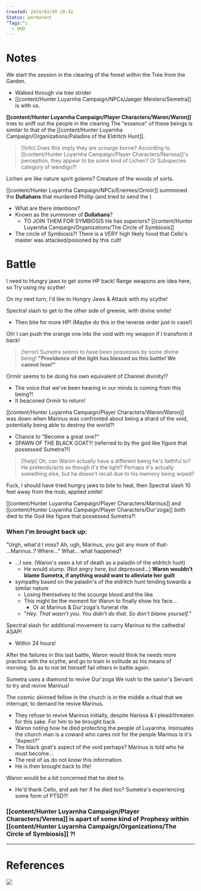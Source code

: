 ```yaml
---
Created: 2024/03/09 20:42
Status: permanent
"Tags:":
  - DND
---
```

# Notes
We start the session in the clearing of the forest within the Tree from the Garden.
- Walked through via tree strider
- [[content/Hunter Luyarnha Campaign/NPCs/Jaeger Meisters/Semetra]] is with us.

**[[content/Hunter Luyarnha Campaign/Player Characters/Waron/Waron]]** tries to sniff out the people in the clearing
The "essence" of these beings is similar to that of the [[content/Hunter Luyarnha Campaign/Organizations/Paladins of the Eldritch Hunt]].
> [!info] Does this imply they are scourge borne?
According to [[content/Hunter Luyarnha Campaign/Player Characters/Narissa]]'s perception, they appear to be some kind of Lichen? Or Subspecies category of wendigo?!

Lichen are like nature spirit golems? Creature of the woods of sorts.

[[content/Hunter Luyarnha Campaign/NPCs/Enemies/Ormiir]] summoned the **Dullahans** that murdered Phillip (and tried to send the )
- What are there intentions?
- Known as the summoner of **Dullahans**? 
	- TO JOIN THEM FOR SYMBIOSIS
He has superiors?
[[content/Hunter Luyarnha Campaign/Organizations/The Circle of Symbiosis]]
- The circle of Symbiosis?!
There is a VERY high likely hood that Cello's  master was attacked/poisoned by this cult!


# Battle
I need to Hungry jaws to get some HP back!
Range weapons are idea here, so Try using my scythe!

On my next turn, I'd like to Hungry Jaws & Attack with my scythe!

Spectral slash to get to the other side of greenie, with divine smite!
- Then bite for more HP! (Maybe do this in the reverse order just in case!)

Oh! I can push the orange one into the void with my weapon if I transform it back!

> [!error] Sumetra seems to have been possesses by some divine being!
>**"Providence of the light has blessed us this battle! We cannot lose!"**

Ormiir seems to be doing his own equivalent of Channel divinity!?
- The voice that we've been hearing in our minds is coming from this being?!
- It beaconed Ormiir to return!

[[content/Hunter Luyarnha Campaign/Player Characters/Waron/Waron]] was down when Marinus was confronted about being a shard of the void, potentially being able to destroy the world?!
- Chance to "Become a great one?"
- SPAWN OF THE BLACK GOAT?! (referred to by the god like figure that possessed Sumetra?!)

>[!help] Oh, can Waron actually have a different being he's faithful to? 
>He pretends/acts as though it's the light?
>Perhaps it's actually something else, but he doesn't recall due to his memory being wiped?

Fuck, I should have tried hungry jaws to bite to heal, then Spectral slash 10 feet away from the mob, applied smite!

[[content/Hunter Luyarnha Campaign/Player Characters/Marinus]] and [[content/Hunter Luyarnha Campaign/Player Characters/Dur'zoga]] both died to the God like figure that possessed Sumetra?!

### When I'm brought back up:
"Urgh, what'd I miss? Ah, ugh, Marinus, you got any more of that- ...Marinus..? Where..."
What... what happened?
- ...I see. (Waron's seen a lot of death as a paladin of the eldritch hunt)
	- He would slump. (Not angry here, but depressed...)
**Waron wouldn't blame Sumetra, if anything would want to alleviate her guilt**
- sympathy based on the paladin's of the eldritch hunt tending towards a similar nature
	- Losing themselves to the scourge blood and the like.
	- This might be the moment for Waron to finally show his face...
		- Or at Marinus & Dur'zoga's funeral rite
	- "*Hey. That wasn't you. You didn't do that. So don't blame yourself.*"

Spectral slash for additional movement to carry Marinus to the cathedral ASAP!
- Within 24 hours!

After the failures in this last battle, Waron would think he needs more practice with the scythe, and go to train in solitude as his means of morning. So as to not let himself fail others in battle again.

Sumetra uses a diamond to revive Dur'zoga
We rush to the savior's Servant to try and revive Marinus!

The cosmic skinned fellow in the church is in the middle a ritual that we interrupt, to demand he revive Marinus.
- They refuse to revive Marinus initially, despite
Narissa & I plead/threaten for this sake. For him to be brought back.
- Waron noting how he died protecting the people of Luyarnha. Insinuates the church man is a coward who cares not for the people
Marinus is it's "Aspect?"
- The black goat's aspect of the void perhaps?
Marinus is told who he must become...
- The rest of us do not know this information.
- He is then brought back to life!

Waron would be a bit concerned that he died to.
- He'd thank Cello, and ask her if he died too?
Sumetra's experiencing some form of PTSD?!

### [[content/Hunter Luyarnha Campaign/Player Characters/Verena]] is apart of some kind of Prophesy within [[content/Hunter Luyarnha Campaign/Organizations/The Circle of Symbiosis]] ?!
---
# References
![](https://www.youtube.com/watch?v=d-FNaBvn-vo&list=PLmwaCUBw5TkIrGOm_CqB8MDqyrkhJmSse&index=15)